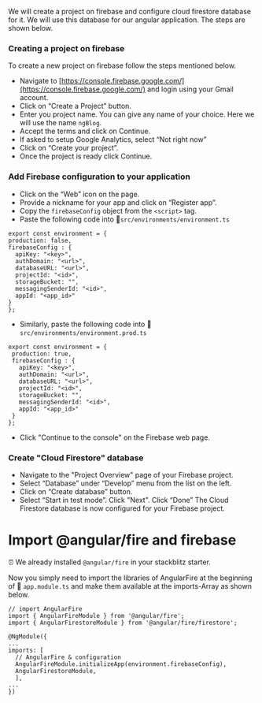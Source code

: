 We will create a project on firebase and configure cloud firestore database for it. We will use this database for our angular application. The steps are shown below.

### Creating a project on firebase
To create a new project on firebase follow the steps mentioned below.
 - Navigate to
   [https://console.firebase.google.com/](https://console.firebase.google.com/)
   and login using your Gmail account.
 -  Click on “Create a Project” button.
 - Enter you project name. You can give any name of your choice. Here we
   will use the name `ngBlog`.
 - Accept the terms and click on Continue.
 - If asked to setup Google Analytics, select “Not right now”
 - Click on “Create your project”.
 - Once the project is ready click Continue.

### Add Firebase configuration to your application
 - Click on the “Web” icon on the page.
 - Provide a nickname for your app and click on “Register app”. 
 - Copy the `firebaseConfig` object from the `<script>` tag.
 - Paste  the following code into 📝`src/environments/environment.ts`
  ```
export const environment = {
  production: false,
  firebaseConfig : {
    apiKey: "<key>",
    authDomain: "<url>",
    databaseURL: "<url>",
    projectId: "<id>",
    storageBucket: "",
    messagingSenderId: "<id>",
    appId: "<app_id>"
  }
};
 ```
 - Similarly, paste the following code into 📝`src/environments/environment.prod.ts`

 ```
export const environment = {
  production: true,
  firebaseConfig : {
    apiKey: "<key>",
    authDomain: "<url>",
    databaseURL: "<url>",
    projectId: "<id>",
    storageBucket: "",
    messagingSenderId: "<id>",
    appId: "<app_id>"
  }
};
 ```

 - Click "Continue to the console" on the Firebase web page.

### Create "Cloud Firestore" database
 - Navigate to the "Project Overview" page of your Firebase project. 
 - Select “Database” under “Develop” menu from the list on the left.
 - Click on “Create database” button. 
 - Select “Start in test mode”. Click "Next". Click “Done”
The Cloud Firestore database is now configured for your Firebase project.


# Import @angular/fire and firebase

⏰ We already installed ```@angular/fire``` in your stackblitz starter.

Now you simply need to import the libraries of AngularFire at the beginning of 📝 `app.module.ts` and make them available at the imports-Array as shown below.

```
// import AngularFire
import { AngularFireModule } from '@angular/fire';
import { AngularFirestoreModule } from '@angular/fire/firestore';

@NgModule({
...
imports: [
  // AngularFire & configuration
  AngularFireModule.initializeApp(environment.firebaseConfig),
  AngularFirestoreModule,
  ],
...
})
```